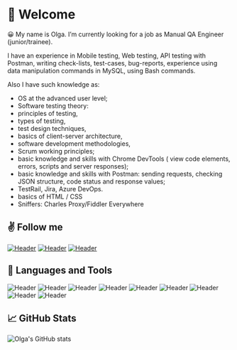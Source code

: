 # 🙋 Welcome 

😀 My name is Olga. I’m currently looking for a job as Manual QA Engineer (junior/trainee). 

I have an experience in Mobile testing, Web testing, API testing with Postman, writing check-lists, test-cases, bug-reports, experience using data manipulation commands in MySQL, using Bash commands.

Also I have such knowledge as:
- OS at the advanced user level;
- Software testing theory: 
- principles of testing,
- types of testing, 
- test design techniques, 
- basics of client-server architecture,
- software development methodologies, 
- Scrum working principles; 
- basic knowledge and skills with Chrome DevTools ( view code elements, errors, scripts and server responses);
- basic knowledge and skills with Postman: sending requests, checking JSON structure, code status and response values;
- TestRail, Jira, Azure DevOps.
- basics of HTML / CSS
- Sniffers: Charles Proxy/Fiddler Everywhere

## ✌️ Follow me
[![Header](https://img.shields.io/badge/Linkedin-090909?style=for-the-badge&logo=linkedin&logoColor=0073b1)](https://www.linkedin.com/in/olga-grinyova-79792623b/)
[![Header](https://img.shields.io/badge/Telegram-090909?style=for-the-badge&logo=telegram&logoColor=31a5db)](https://t.me/olga_grinyova)
[![Header](https://img.shields.io/badge/Instagram-090909?style=for-the-badge&logo=instagram&logoColor=9939a3)](https://instagram.com/grin.chick?r=nametag)

## 🔧 Languages and Tools
![Header](https://img.shields.io/badge/Jira-090909?style=for-the-badge&logo=jira&logoColor=136be1)
![Header](https://img.shields.io/badge/Postman-090909?style=for-the-badge&logo=postman&logoColor=f76935)
![Header](https://img.shields.io/badge/Github-090909?style=for-the-badge&logo=github&logoColor=8cc4d7)
![Header](https://img.shields.io/badge/AzureDevops-090909?style=for-the-badge&logo=azuredevops&logoColor=0074d0)
![Header](https://img.shields.io/badge/MySQL-090909?style=for-the-badge&logo=mysql&logoColor=00618a)
![Header](https://img.shields.io/badge/DevTools-090909?style=for-the-badge&logo=googlechrome&logoColor=2674f2)
![Header](https://img.shields.io/badge/TestRail-090909?style=for-the-badge&logo=&logoColor=71b556)
![Header](https://img.shields.io/badge/Fiddler-090909?style=for-the-badge&logo=fiddler&logoColor=8cc4d7)
![Header](https://img.shields.io/badge/CharlesProxy-090909?style=for-the-badge&logo=charlesproxy&logoColor=8cc4d7)


## 📈 GitHub Stats

![Olga's GitHub stats](https://github-readme-stats.vercel.app/api?username=OlgaGrinyova&show_icons=true&theme=radical)
